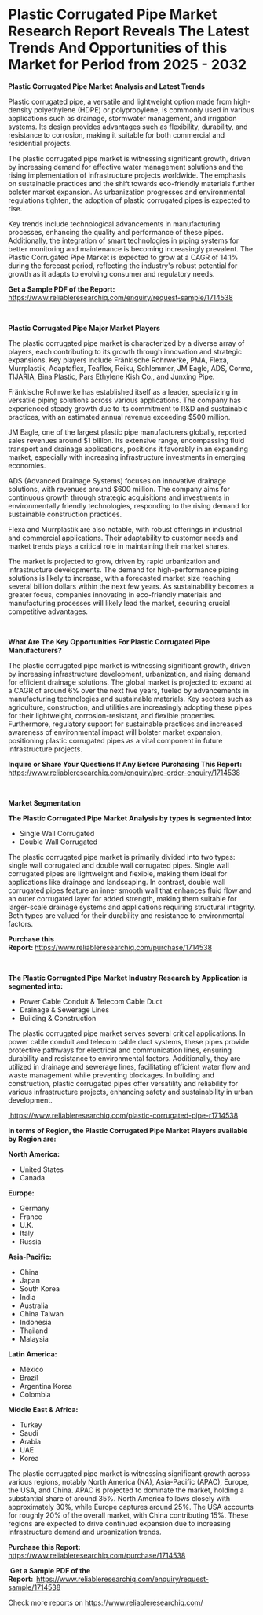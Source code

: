 <p><h1>Plastic Corrugated Pipe Market Research Report Reveals The Latest Trends And Opportunities of this Market for Period from 2025 - 2032</h1></p><p><strong>Plastic Corrugated Pipe Market Analysis and Latest Trends</strong></p>
<p><p>Plastic corrugated pipe, a versatile and lightweight option made from high-density polyethylene (HDPE) or polypropylene, is commonly used in various applications such as drainage, stormwater management, and irrigation systems. Its design provides advantages such as flexibility, durability, and resistance to corrosion, making it suitable for both commercial and residential projects.</p><p>The plastic corrugated pipe market is witnessing significant growth, driven by increasing demand for effective water management solutions and the rising implementation of infrastructure projects worldwide. The emphasis on sustainable practices and the shift towards eco-friendly materials further bolster market expansion. As urbanization progresses and environmental regulations tighten, the adoption of plastic corrugated pipes is expected to rise.</p><p>Key trends include technological advancements in manufacturing processes, enhancing the quality and performance of these pipes. Additionally, the integration of smart technologies in piping systems for better monitoring and maintenance is becoming increasingly prevalent. The Plastic Corrugated Pipe Market is expected to grow at a CAGR of 14.1% during the forecast period, reflecting the industry's robust potential for growth as it adapts to evolving consumer and regulatory needs.</p></p>
<p><strong>Get a Sample PDF of the Report:&nbsp;</strong> <a href="https://www.reliableresearchiq.com/enquiry/request-sample/1714538?utm_campaign=1996&utm_medium=2&utm_source=Github&utm_content=ia&utm_term=11012025&utm_id=plastic-corrugated-pipe">https://www.reliableresearchiq.com/enquiry/request-sample/1714538</a></p>
<p>&nbsp;</p>
<p><strong>Plastic Corrugated Pipe Major Market Players</strong></p>
<p><p>The plastic corrugated pipe market is characterized by a diverse array of players, each contributing to its growth through innovation and strategic expansions. Key players include Fränkische Rohrwerke, PMA, Flexa, Murrplastik, Adaptaflex, Teaflex, Reiku, Schlemmer, JM Eagle, ADS, Corma, TIJARIA, Bina Plastic, Pars Ethylene Kish Co., and Junxing Pipe.</p><p>Fränkische Rohrwerke has established itself as a leader, specializing in versatile piping solutions across various applications. The company has experienced steady growth due to its commitment to R&D and sustainable practices, with an estimated annual revenue exceeding $500 million.</p><p>JM Eagle, one of the largest plastic pipe manufacturers globally, reported sales revenues around $1 billion. Its extensive range, encompassing fluid transport and drainage applications, positions it favorably in an expanding market, especially with increasing infrastructure investments in emerging economies.</p><p>ADS (Advanced Drainage Systems) focuses on innovative drainage solutions, with revenues around $600 million. The company aims for continuous growth through strategic acquisitions and investments in environmentally friendly technologies, responding to the rising demand for sustainable construction practices.</p><p>Flexa and Murrplastik are also notable, with robust offerings in industrial and commercial applications. Their adaptability to customer needs and market trends plays a critical role in maintaining their market shares.</p><p>The market is projected to grow, driven by rapid urbanization and infrastructure developments. The demand for high-performance piping solutions is likely to increase, with a forecasted market size reaching several billion dollars within the next few years. As sustainability becomes a greater focus, companies innovating in eco-friendly materials and manufacturing processes will likely lead the market, securing crucial competitive advantages.</p></p>
<p>&nbsp;</p>
<p><strong>What Are The Key Opportunities For Plastic Corrugated Pipe Manufacturers?</strong></p>
<p><p>The plastic corrugated pipe market is witnessing significant growth, driven by increasing infrastructure development, urbanization, and rising demand for efficient drainage solutions. The global market is projected to expand at a CAGR of around 6% over the next five years, fueled by advancements in manufacturing technologies and sustainable materials. Key sectors such as agriculture, construction, and utilities are increasingly adopting these pipes for their lightweight, corrosion-resistant, and flexible properties. Furthermore, regulatory support for sustainable practices and increased awareness of environmental impact will bolster market expansion, positioning plastic corrugated pipes as a vital component in future infrastructure projects.</p></p>
<p><strong>Inquire or Share Your Questions If Any Before Purchasing This Report:</strong> <a href="https://www.reliableresearchiq.com/enquiry/pre-order-enquiry/1714538?utm_campaign=1996&utm_medium=2&utm_source=Github&utm_content=ia&utm_term=11012025&utm_id=plastic-corrugated-pipe">https://www.reliableresearchiq.com/enquiry/pre-order-enquiry/1714538</a></p>
<p>&nbsp;</p>
<p><strong>Market Segmentation</strong></p>
<p><strong>The Plastic Corrugated Pipe Market Analysis by types is segmented into:</strong></p>
<p><ul><li>Single Wall Corrugated</li><li>Double Wall Corrugated</li></ul></p>
<p><p>The plastic corrugated pipe market is primarily divided into two types: single wall corrugated and double wall corrugated pipes. Single wall corrugated pipes are lightweight and flexible, making them ideal for applications like drainage and landscaping. In contrast, double wall corrugated pipes feature an inner smooth wall that enhances fluid flow and an outer corrugated layer for added strength, making them suitable for larger-scale drainage systems and applications requiring structural integrity. Both types are valued for their durability and resistance to environmental factors.</p></p>
<p><strong>Purchase this Report:&nbsp;</strong><a href="https://www.reliableresearchiq.com/purchase/1714538?utm_campaign=1996&utm_medium=2&utm_source=Github&utm_content=ia&utm_term=11012025&utm_id=plastic-corrugated-pipe">https://www.reliableresearchiq.com/purchase/1714538</a></p>
<p>&nbsp;</p>
<p><strong>The Plastic Corrugated Pipe Market Industry Research by Application is segmented into:</strong></p>
<p><ul><li>Power Cable Conduit & Telecom Cable Duct</li><li>Drainage & Sewerage Lines</li><li>Building & Construction</li></ul></p>
<p><p>The plastic corrugated pipe market serves several critical applications. In power cable conduit and telecom cable duct systems, these pipes provide protective pathways for electrical and communication lines, ensuring durability and resistance to environmental factors. Additionally, they are utilized in drainage and sewerage lines, facilitating efficient water flow and waste management while preventing blockages. In building and construction, plastic corrugated pipes offer versatility and reliability for various infrastructure projects, enhancing safety and sustainability in urban development.</p></p>
<p><a href="https://www.reliableresearchiq.com/plastic-corrugated-pipe-r1714538?utm_campaign=1996&utm_medium=2&utm_source=Github&utm_content=ia&utm_term=11012025&utm_id=plastic-corrugated-pipe">&nbsp;https://www.reliableresearchiq.com/plastic-corrugated-pipe-r1714538</a></p>
<p><strong>In terms of Region, the Plastic Corrugated Pipe Market Players available by Region are:</strong></p>
<p>
    <p> <strong> North America: </strong>
        <ul>
            <li>United States</li>
            <li>Canada</li>
        </ul>
        </p> 
    <p> <strong> Europe: </strong>
        <ul>
            <li>Germany</li>
            <li>France</li>
            <li>U.K.</li>
            <li>Italy</li>
            <li>Russia</li>
        </ul>
        </p> 
    <p> <strong> Asia-Pacific: </strong>
        <ul>
            <li>China</li>
            <li>Japan</li>
            <li>South Korea</li>
            <li>India</li>
            <li>Australia</li>
            <li>China Taiwan</li>
            <li>Indonesia</li>
            <li>Thailand</li>
            <li>Malaysia</li>
        </ul>
        </p> 
    <p> <strong> Latin America: </strong>
        <ul>
            <li>Mexico</li>
            <li>Brazil</li>
            <li>Argentina Korea</li>
            <li>Colombia</li>
        </ul>
        </p> 
    <p> <strong> Middle East & Africa: </strong>
        <ul>
            <li>Turkey</li>
            <li>Saudi</li>
            <li>Arabia</li>
            <li>UAE</li>
            <li>Korea</li>
        </ul>
    </p>
    </p>
<p><p>The plastic corrugated pipe market is witnessing significant growth across various regions, notably North America (NA), Asia-Pacific (APAC), Europe, the USA, and China. APAC is projected to dominate the market, holding a substantial share of around 35%. North America follows closely with approximately 30%, while Europe captures around 25%. The USA accounts for roughly 20% of the overall market, with China contributing 15%. These regions are expected to drive continued expansion due to increasing infrastructure demand and urbanization trends.</p></p>
<p><strong>Purchase this Report: </strong><a href="https://www.reliableresearchiq.com/purchase/1714538?utm_campaign=1996&utm_medium=2&utm_source=Github&utm_content=ia&utm_term=11012025&utm_id=plastic-corrugated-pipe">https://www.reliableresearchiq.com/purchase/1714538</a></p>
<p>&nbsp;<strong>Get a Sample PDF of the Report:&nbsp;&nbsp;</strong><a href="https://www.reliableresearchiq.com/enquiry/request-sample/1714538?utm_campaign=1996&utm_medium=2&utm_source=Github&utm_content=ia&utm_term=11012025&utm_id=plastic-corrugated-pipe">https://www.reliableresearchiq.com/enquiry/request-sample/1714538</a></p>
<p><strong></strong></p>
<p>Check more reports on <a href="https://www.reliableresearchiq.com/?utm_campaign=1996&utm_medium=2&utm_source=Github&utm_content=ia&utm_term=11012025&utm_id=plastic-corrugated-pipe">https://www.reliableresearchiq.com/</a></p>
